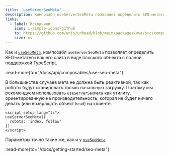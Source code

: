 ```yaml
---
title: 'useServerSeoMeta'
description: Композабл useServerSeoMeta позволяет определить SEO-метатеги вашего сайта в виде плоского объекта с полной поддержкой TypeScript.
links:
  - label: Исходники
    icon: i-simple-icons-github
    to: https://github.com/unjs/unhead/blob/main/packages/vue/src/composables.ts
    size: xs
---
```


Как и [`useSeoMeta`](/docs/api/composables/use-seo-meta), композабл `useServerSeoMeta` позволяет определить SEO-метатеги вашего сайта в виде плоского объекта с полной поддержкой TypeScript.

:read-more{to="/docs/api/composables/use-seo-meta"}

В большинстве случаев мета не должна быть реактивной, так как роботы будут сканировать только начальную загрузку. Поэтому мы рекомендуем использовать [`useServerSeoMeta`](/docs/api/composables/use-server-seo-meta) как утилиту, ориентированную на производительность, которая не будет ничего делать (или возвращать объект `head`) на клиенте.

```vue [app.vue]
<script setup lang="ts">
useServerSeoMeta({
  robots: 'index, follow'
})
</script>
```

Параметры точно такие же, как и у [`useSeoMeta`](/docs/api/composables/use-seo-meta)

:read-more{to="/docs/getting-started/seo-meta"}
